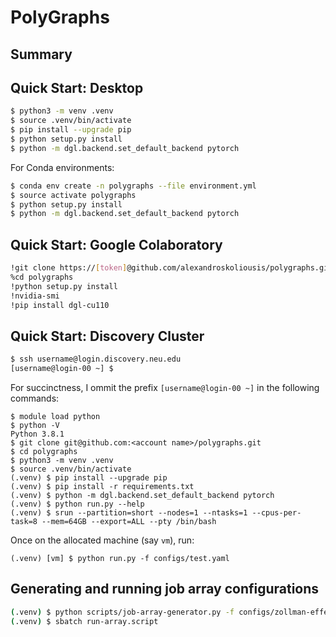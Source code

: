 # PolyGraphs

## Summary

## Quick Start: Desktop

```bash
$ python3 -m venv .venv
$ source .venv/bin/activate
$ pip install --upgrade pip
$ python setup.py install
$ python -m dgl.backend.set_default_backend pytorch
```
For Conda environments:
```bash
$ conda env create -n polygraphs --file environment.yml
$ source activate polygraphs
$ python setup.py install
$ python -m dgl.backend.set_default_backend pytorch
```

## Quick Start: Google Colaboratory

```bash
!git clone https://[token]@github.com/alexandroskoliousis/polygraphs.git
%cd polygraphs
!python setup.py install
!nvidia-smi
!pip install dgl-cu110
```

## Quick Start: Discovery Cluster

```bash
$ ssh username@login.discovery.neu.edu
[username@login-00 ~] $
```
For succinctness, I ommit the prefix `[username@login-00 ~]` in the following commands:
```
$ module load python
$ python -V
Python 3.8.1
$ git clone git@github.com:<account name>/polygraphs.git
$ cd polygraphs
$ python3 -m venv .venv
$ source .venv/bin/activate
(.venv) $ pip install --upgrade pip
(.venv) $ pip install -r requirements.txt
(.venv) $ python -m dgl.backend.set_default_backend pytorch
(.venv) $ python run.py --help
(.venv) $ srun --partition=short --nodes=1 --ntasks=1 --cpus-per-task=8 --mem=64GB --export=ALL --pty /bin/bash
```
Once on the allocated machine (say `vm`), run:
```
(.venv) [vm] $ python run.py -f configs/test.yaml
```

## Generating and running job array configurations
```bash
(.venv) $ python scripts/job-array-generator.py -f configs/zollman-effect/zollman-effect.yaml -e configs/explorables.json
(.venv) $ sbatch run-array.script
```
